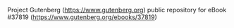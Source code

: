 Project Gutenberg (https://www.gutenberg.org) public repository for eBook #37819 (https://www.gutenberg.org/ebooks/37819)
